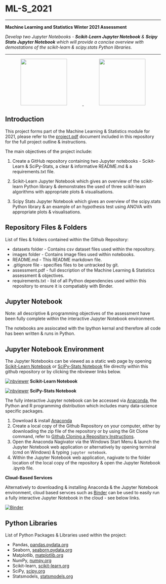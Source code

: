 # ML-S_2021
- - - - 
**Machine Learning and Statistics Winter 2021 Assessment**

*Develop two Jupyter Notebooks - **Scikit-Learn Jupyter Notebook** & **Scipy Stats Jupyter Notebook** which will provide a concise overview with demostations of the scikit-learn & scipy.stats Python libraries.*

- - - -

<p align="center">
    <a href="https://scikit-learn.org/stable/">
        <img src="https://raw.githubusercontent.com/scikit-learn/scikit-learn/main/doc/logos/scikit-learn-logo.png" height="150" style="max-width: 100%; padding-right: 50px;"/>
    </a>
    <a href="https://scipy.org/">
        <img src="https://upload.wikimedia.org/wikipedia/commons/b/b2/SCIPY_2.svg" height="150" style="max-width: 100%; padding-left: 50px;"/> 
    </a>
</p>

## Introduction

This project forms part of the Machine Learning & Statistics module for 2021, please refer to the [project.pdf](https://github.com/PaulSweeney89/ML-S_2021/blob/main/assessment.pdf) document included in this repository for the full project outline & instructions.

The main objectives of the project include:

1. Create a GitHub repository containing two Jupyter notebooks - Scikit-Learn & SciPy-Stats, a clear & informative README.md & a requirements.txt file.

2. Scikit-Learn Jupyter Notebook which gives an overview of the scikit-learn Python library & demonstrates the used of three scikit-learn algorithms with appropriate plots & visualisations.

3. Scipy Stats Jupyter Notebook which gives an overview of the scipy.stats Python library & an example of an hypothesis test using ANOVA with appropriate plots & visualisations.

## Repository Files & Folders

List of files & folders contained within the Github Repository:
- datasets folder - Contains csv dataset files used within the repository.
- images folder - Contains image files used within notebooks.
- README.md - This README markdown file.
- .gitignore file -  specifies files to be untracked by git.
- assessment.pdf - full description of the Machine Learning & Statistics assessment & objectives.
- requirements.txt -  list of all Python dependencies used within this repository to ensure it is compatiably with Binder.

## Jupyter Notebook

Note: all descriptive & programming objectives of the assessment have been fully complete within the interactive Jupyter Notebook environment.

The notebooks are assiocated with the Ipython kernal and therefore all code has been written & runs in Python.

##  Jupyter Notebook Environment

The Jupyter Notebooks can be viewed as a static web page by opening [Scikit-Learn Notebook](https://github.com/PaulSweeney89/ML-S_2021/blob/main/scikit-learn.ipynb) or [SciPy-Stats Notebook](https://github.com/PaulSweeney89/ML-S_2021/blob/main/scipy-stats.ipynb) file directly within this github repository or by clicking the nbviewer links below. 

[![nbviewer](https://raw.githubusercontent.com/jupyter/design/master/logos/Badges/nbviewer_badge.svg)](https://nbviewer.org/github/PaulSweeney89/ML-S_2021/blob/main/scikit-learn.ipynb) **Scikit-Learn Notebook**

[![nbviewer](https://raw.githubusercontent.com/jupyter/design/master/logos/Badges/nbviewer_badge.svg)](https://nbviewer.org/github/PaulSweeney89/ML-S_2021/blob/main/scipy-stats.ipynb) **SciPy-Stats Notebook**


The fully interactive Jupyter notebook can be accessed via [Anaconda](https://www.anaconda.com), the Python and R programming distribution which includes many data-science specific packages.

1. Download & install [Anaconda](https://www.anaconda.com/products/individual)
2. Create a local copy of the Github Repository on your computer, either by downloading the zip file of the repository or by using the Git Clone command, refer to [Github Cloning a Repository Instructions](https://docs.github.com/en/free-pro-team@latest/github/creating-cloning-and-archiving-repositories/cloning-a-repository).
3. Open the Anaconda Nagivator via the Windows Start Menu & launch the Jupyter Notebook web application or alternatively by opening terminal (cmd on Windows) & typing ``jupyter notebook``.
4. Within the Jupyter Notebook web application, nagivate to the folder location of the local copy of the repository & open the Jupyter Notebook .ipynb file.

**Cloud-Based Services**

Alternatively to downloading & installing  Anaconda & the Jupyter Notebook environment, cloud based servces such as [Binder](https://mybinder.org/) can be used to easily run a fully interactive Jupyter Notebook in the cloud - see below links.

[![Binder](https://mybinder.org/badge_logo.svg)](https://mybinder.org/v2/gh/PaulSweeney89/ML-S_2021/HEAD)

## Python Libraries

List of Python Packages & Libraries used within the project:

- Pandas, [pandas.pydata.org](https://pandas.pydata.org/)
- Seaborn, [seaborn.pydata.org](https://seaborn.pydata.org/)
- Matplotlib, [matplotlib.org](https://matplotlib.org/)
- NumPy, [numpy.org](https://numpy.org/)
- Scikit-learn, [scikit-learn.org](https://scikit-learn.org/stable/)
- SciPy, [scipy.org](https://scipy.org/)
- Statsmodels, [statsmodels.org](https://www.statsmodels.org/stable/index.html)
